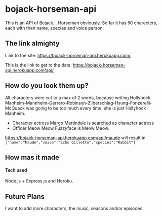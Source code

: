 # bojack-horseman-api

This is an API of Bojack... Horseman obviously. So far it has 50 characters, each with their name, species and voice person. 

## The link almighty

Link to the site: https://bojack-horseman-api.herokuapp.com/ 

This is the link to get to the data: https://bojack-horseman-api.herokuapp.com/api/ 

## How do you look them up? 

All characters were cut to a max of 2 words, because writing Hollyhock Manheim-Mannheim-Gerrero-Robinson-Zilberschlag-Hsung-Fonzerelli-McQuack was going to be too much every time, she is just Hollyhock Manheim.
- Character actress Margo Martindale is searched as character actress
- Officer Meow Meow Fuzzyface is Meow Meow.

https://bojack-horseman-api.herokuapp.com/api/maude will result in `{"name":"Maude","voice":"Echo Gillette","species":"Rabbit"} ` 

## How mas it made

#### Tech used

Node.js + Express.js and Heroku. 

## Future Plans

I want to add more characters, the music, seasons and/or episodes.  

